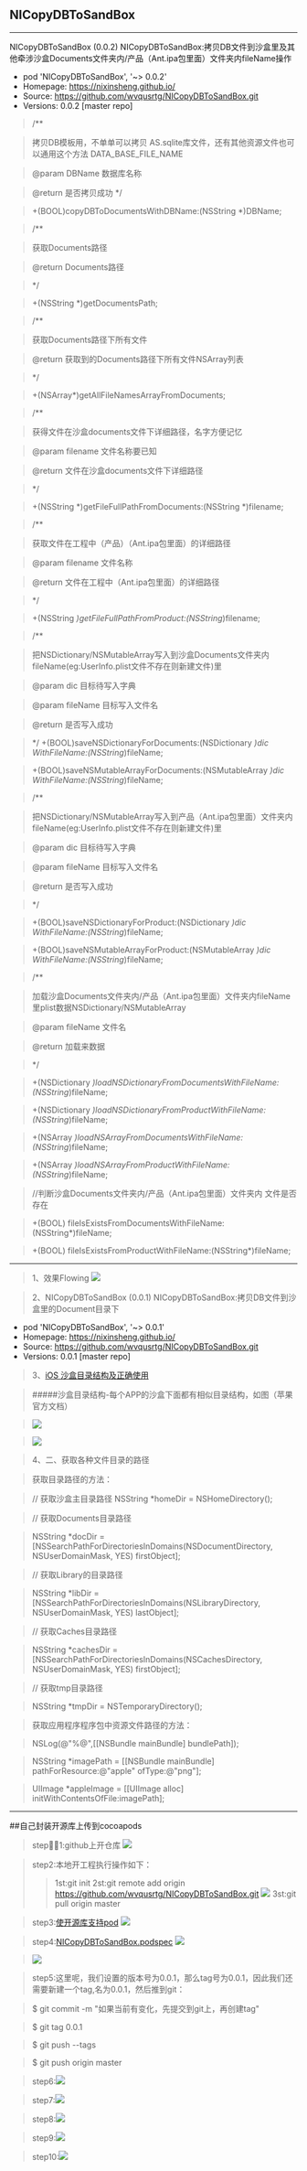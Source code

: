## NICopyDBToSandBox

---
NICopyDBToSandBox (0.0.2)
   NICopyDBToSandBox:拷贝DB文件到沙盒里及其他牵涉沙盒Documents文件夹内/产品（Ant.ipa包里面）文件夹内fileName操作
   - pod 'NICopyDBToSandBox', '~> 0.0.2'
   - Homepage: https://nixinsheng.github.io/
   - Source:   https://github.com/wvqusrtg/NICopyDBToSandBox.git
   - Versions: 0.0.2 [master repo]

>/**

> 拷贝DB模板用，不单单可以拷贝 AS.sqlite库文件，还有其他资源文件也可以通用这个方法  DATA_BASE_FILE_NAME

> 

> @param DBName 数据库名称

> @return 是否拷贝成功
> */

>+(BOOL)copyDBToDocumentsWithDBName:(NSString *)DBName;

>

>/**

> 获取Documents路径

> 

> @return Documents路径

> */

>+(NSString *)getDocumentsPath;

>

>/**

> 获取Documents路径下所有文件

> 

> @return 获取到的Documents路径下所有文件NSArray列表

> */

>+(NSArray*)getAllFileNamesArrayFromDocuments;

>

>/**

> 获得文件在沙盒documents文件下详细路径，名字方便记忆

> 

> @param filename 文件名称要已知

> @return 文件在沙盒documents文件下详细路径

> */

>+(NSString *)getFileFullPathFromDocuments:(NSString *)filename;

>

>/**

> 获取文件在工程中（产品）（Ant.ipa包里面）的详细路径

> 

> @param filename 文件名称

> @return 文件在工程中（Ant.ipa包里面）的详细路径

> */

>+(NSString *)getFileFullPathFromProduct:(NSString*)filename;

>

>/**

> 把NSDictionary/NSMutableArray写入到沙盒Documents文件夹内fileName(eg:UserInfo.plist文件不存在则新建文件)里

>

> @param dic 目标待写入字典

> @param fileName 目标写入文件名

> @return 是否写入成功

> */
>+(BOOL)saveNSDictionaryForDocuments:(NSDictionary *)dic WithFileName:(NSString*)fileName;

>+(BOOL)saveNSMutableArrayForDocuments:(NSMutableArray *)dic WithFileName:(NSString*)fileName;

>

>/**

> 把NSDictionary/NSMutableArray写入到产品（Ant.ipa包里面）文件夹内fileName(eg:UserInfo.plist文件不存在则新建文件)里
> 

> @param dic 目标待写入字典

> @param fileName 目标写入文件名

> @return 是否写入成功

> */

>+(BOOL)saveNSDictionaryForProduct:(NSDictionary *)dic WithFileName:(NSString*)fileName;

>+(BOOL)saveNSMutableArrayForProduct:(NSMutableArray *)dic WithFileName:(NSString*)fileName;

>

>/**

> 加载沙盒Documents文件夹内/产品（Ant.ipa包里面）文件夹内fileName里plist数据NSDictionary/NSMutableArray

>

> @param fileName 文件名

> @return 加载来数据

> */

>+(NSDictionary *)loadNSDictionaryFromDocumentsWithFileName:(NSString*)fileName;

>+(NSDictionary *)loadNSDictionaryFromProductWithFileName:(NSString*)fileName;

>+(NSArray *)loadNSArrayFromDocumentsWithFileName:(NSString*)fileName;

>+(NSArray *)loadNSArrayFromProductWithFileName:(NSString*)fileName;

>

>//判断沙盒Documents文件夹内/产品（Ant.ipa包里面）文件夹内 文件是否存在

>+(BOOL) fileIsExistsFromDocumentsWithFileName:(NSString*)fileName;

>+(BOOL) fileIsExistsFromProductWithFileName:(NSString*)fileName;

>
---

>1、效果Flowing
![](./Res/Result.png)

>2、NICopyDBToSandBox (0.0.1)
   NICopyDBToSandBox:拷贝DB文件到沙盒里的Document目录下
   - pod 'NICopyDBToSandBox', '~> 0.0.1'
   - Homepage: https://nixinsheng.github.io/
   - Source:   https://github.com/wvqusrtg/NICopyDBToSandBox.git
   - Versions: 0.0.1 [master repo]

>3、[iOS 沙盒目录结构及正确使用](http://www.jianshu.com/p/dd3f120eb249)

>#####沙盒目录结构-每个APP的沙盒下面都有相似目录结构，如图（苹果官方文档）

>![](http://upload-images.jianshu.io/upload_images/550988-e380ff054e24eb8a.png?imageMogr2/auto-orient/strip%7CimageView2/2/w/1240)

>![](http://upload-images.jianshu.io/upload_images/550988-e6d3ef186a8c1d62.jpg?imageMogr2/auto-orient/strip%7CimageView2/2/w/1240)

>4、二、获取各种文件目录的路径

>获取目录路径的方法：

>// 获取沙盒主目录路径
>NSString *homeDir = NSHomeDirectory();

>// 获取Documents目录路径

>NSString *docDir = [NSSearchPathForDirectoriesInDomains(NSDocumentDirectory, NSUserDomainMask, YES) firstObject];

>// 获取Library的目录路径

>NSString *libDir = [NSSearchPathForDirectoriesInDomains(NSLibraryDirectory, NSUserDomainMask, YES) lastObject];

>// 获取Caches目录路径

>NSString *cachesDir = [NSSearchPathForDirectoriesInDomains(NSCachesDirectory, NSUserDomainMask, YES) firstObject];

>// 获取tmp目录路径

>NSString *tmpDir =  NSTemporaryDirectory();

>获取应用程序程序包中资源文件路径的方法：

>NSLog(@"%@",[[NSBundle mainBundle] bundlePath]);

>NSString *imagePath = [[NSBundle mainBundle] pathForResource:@"apple" ofType:@"png"];

>UIImage *appleImage = [[UIImage alloc] initWithContentsOfFile:imagePath];
---

##自己封装开源库上传到cocoapods

>step1:github上开仓库
![](./Res/1、github上开仓库.png)

>step2:本地开工程执行操作如下：
>>1st:git init
>>2st:git remote add origin https://github.com/wvqusrtg/NICopyDBToSandBox.git
![](./Res/2、gitremoteaddorigin.png)
>>3st:git pull origin master

>step3:[使开源库支持pod](http://tech.yunyingxbs.com/article/detail/id/272.html)
>![](./Res/3、使开源库支持pod.png)

>step4:[NICopyDBToSandBox.podspec](NICopyDBToSandBox.podspec)
>![](./Res/4、podspec.png)

>![](./Res/4.1、podspec.png)

>step5:这里呢，我们设置的版本号为0.0.1，那么tag号为0.0.1，因此我们还需要新建一个tag,名为0.0.1，然后推到git：

>$ git commit -m "如果当前有变化，先提交到git上，再创建tag"

>$ git tag 0.0.1

>$ git push --tags

>$ git push origin master

>step6:![](./Res/5.png)

>step7:![](./Res/6.png)

>step8:![](./Res/7.png)

>step9:![](./Res/8.png)

>step10:![](./Res/9.png)